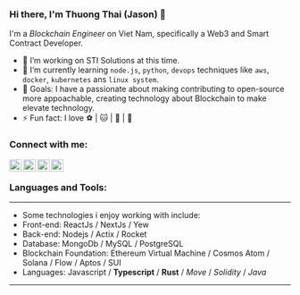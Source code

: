 <!-- List Of Websites-->
[facebook]: https://www.facebook.com/thuongzzu/
[github]: https://github.com/JasonElke
[gmail]: mailto:thhuondnn@gmail.com
[linkedin]: https://www.linkedin.com/in/thuongth/

### Hi there, I'm Thuong Thai (Jason) 👋

I'm a *Blockchain Engineer* on Viet Nam, specifically a Web3 and Smart Contract Developer.
- 🔭 I’m working on STI Solutions at this time.
- 🌱 I’m currently learning `node.js`, `python`, `devops` techniques like `aws`, `docker`, `kubernetes` ans `linux system`.
- 🥅 Goals: I have a passionate about making contributing to open-source more appoachable, creating technology about Blockchain to make elevate technology.
- ⚡ Fun fact: I love ⚽️ | 🐱 | 🐶 | 🎸

### Connect with me:

[<img align="left" alt="jason | Facebook" width="22px" src="https://upload.wikimedia.org/wikipedia/commons/thumb/1/16/Facebook-icon-1.png/600px-Facebook-icon-1.png" />][facebook]
[<img align="left" alt="jason | Github" width="22px" src="https://upload.wikimedia.org/wikipedia/commons/thumb/9/91/Octicons-mark-github.svg/600px-Octicons-mark-github.svg.png" />][github]
[<img align="left" alt="jason | Email" width="22px" src="https://cdn-icons-png.flaticon.com/512/281/281769.png" />][gmail]
[<img align="left" alt="jason | LinkedIn" width="22px" src="https://banner2.cleanpng.com/20180406/jpq/kisspng-linkedin-logo-computer-icons-comcast-business-get-started-now-button-5ac6f544698595.9898331815229883564322.jpg" />][linkedin]

<br />

### Languages and Tools:
---
- Some technologies i enjoy working with include:
 - Front-end: ReactJs / NextJs / Yew
 - Back-end: Nodejs / Actix / Rocket
 - Database: MongoDb / MySQL / PostgreSQL
 - Blockchain Foundation: Ethereum Virtual Machine / Cosmos Atom / Solana / Flow / Aptos / SUI
 - Languages: Javascript / **Typescript** / **Rust** / *Move* / *Solidity* / *Java*
---
<br />
<br />
